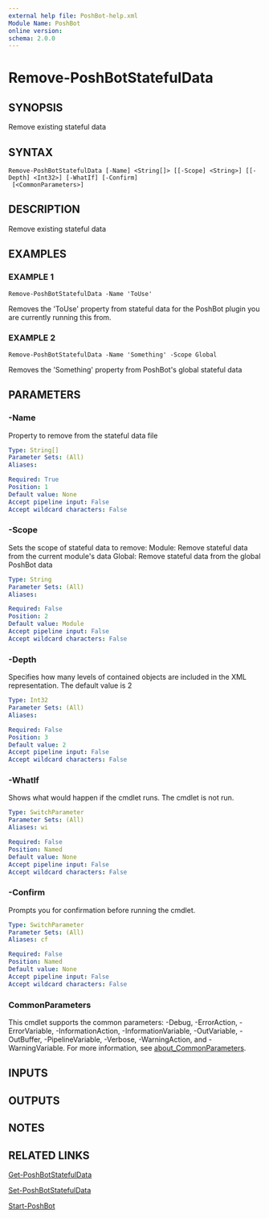 ```yaml
---
external help file: PoshBot-help.xml
Module Name: PoshBot
online version:
schema: 2.0.0
---
```


# Remove-PoshBotStatefulData

## SYNOPSIS
Remove existing stateful data

## SYNTAX

```
Remove-PoshBotStatefulData [-Name] <String[]> [[-Scope] <String>] [[-Depth] <Int32>] [-WhatIf] [-Confirm]
 [<CommonParameters>]
```

## DESCRIPTION
Remove existing stateful data

## EXAMPLES

### EXAMPLE 1
```
Remove-PoshBotStatefulData -Name 'ToUse'
```

Removes the 'ToUse' property from stateful data for the PoshBot plugin you are currently running this from.

### EXAMPLE 2
```
Remove-PoshBotStatefulData -Name 'Something' -Scope Global
```

Removes the 'Something' property from PoshBot's global stateful data

## PARAMETERS

### -Name
Property to remove from the stateful data file

```yaml
Type: String[]
Parameter Sets: (All)
Aliases:

Required: True
Position: 1
Default value: None
Accept pipeline input: False
Accept wildcard characters: False
```

### -Scope
Sets the scope of stateful data to remove:
    Module: Remove stateful data from the current module's data
    Global: Remove stateful data from the global PoshBot data

```yaml
Type: String
Parameter Sets: (All)
Aliases:

Required: False
Position: 2
Default value: Module
Accept pipeline input: False
Accept wildcard characters: False
```

### -Depth
Specifies how many levels of contained objects are included in the XML representation.
The default value is 2

```yaml
Type: Int32
Parameter Sets: (All)
Aliases:

Required: False
Position: 3
Default value: 2
Accept pipeline input: False
Accept wildcard characters: False
```

### -WhatIf
Shows what would happen if the cmdlet runs.
The cmdlet is not run.

```yaml
Type: SwitchParameter
Parameter Sets: (All)
Aliases: wi

Required: False
Position: Named
Default value: None
Accept pipeline input: False
Accept wildcard characters: False
```

### -Confirm
Prompts you for confirmation before running the cmdlet.

```yaml
Type: SwitchParameter
Parameter Sets: (All)
Aliases: cf

Required: False
Position: Named
Default value: None
Accept pipeline input: False
Accept wildcard characters: False
```

### CommonParameters
This cmdlet supports the common parameters: -Debug, -ErrorAction, -ErrorVariable, -InformationAction, -InformationVariable, -OutVariable, -OutBuffer, -PipelineVariable, -Verbose, -WarningAction, and -WarningVariable. For more information, see [about_CommonParameters](http://go.microsoft.com/fwlink/?LinkID=113216).

## INPUTS

## OUTPUTS

## NOTES

## RELATED LINKS

[Get-PoshBotStatefulData]()

[Set-PoshBotStatefulData]()

[Start-PoshBot]()

